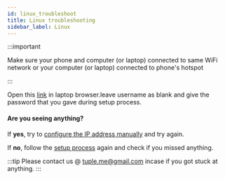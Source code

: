 ```yaml
---
id: linux_troubleshoot
title: Linux troubleshooting
sidebar_label: Linux
---
```


:::important

Make sure your phone and computer (or laptop) connected to same WiFi network or your computer (or laptop) connected to phone's hotspot

:::

Open this [link](http://localhost:8080) in laptop browser.leave username as blank and give the password that you gave during setup process.

#### Are you seeing anything?

If __yes__, try to [configure the IP address manually](find_ip_address.md) and try again.

If __no__, follow the [setup process](linux_setup.md) again and check if you missed anything.

:::tip
Please contact us @ tuple.me@gmail.com incase if you got stuck at anything.
:::